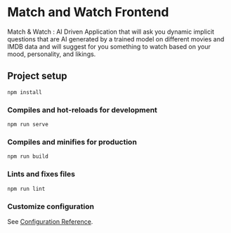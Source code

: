 # Match and Watch Frontend

Match & Watch : AI Driven Application that will ask you dynamic implicit questions that are AI generated by a trained model on different movies and IMDB data and will suggest for you something to watch based on your mood, personality, and likings.

## Project setup
```
npm install
```

### Compiles and hot-reloads for development
```
npm run serve
```

### Compiles and minifies for production
```
npm run build
```

### Lints and fixes files
```
npm run lint
```

### Customize configuration
See [Configuration Reference](https://cli.vuejs.org/config/).
